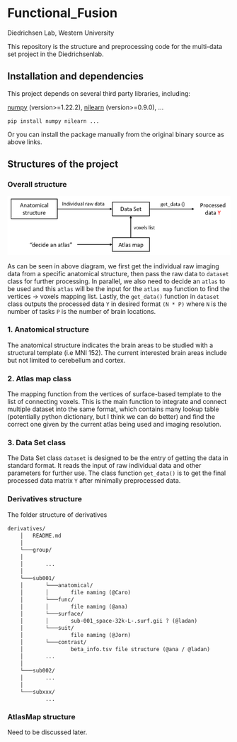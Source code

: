 Functional_Fusion
====
Diedrichsen Lab, Western University

This repository is the structure and preprocessing code for the multi-data set project in the Diedrichsenlab. 

Installation and dependencies
------
This project depends on several third party libraries, including: 

[numpy](https://numpy.org/) (version>=1.22.2), [nilearn](https://nilearn.github.io/stable/index.html) (version>=0.9.0), ...

	pip install numpy nilearn ...

Or you can install the package manually from the original binary source as above links.	

Structures of the project
------
### Overall structure
![ScreenShot](docs/structure.png)

As can be seen in above diagram, we first get the individual raw imaging data from a specific anatomical 
structure, then pass the raw data to `dataset` class for further processing. In parallel, we also need to
decide an `atlas` to be used and this `atlas` will be the input for the `atlas map` function to find
the vertices -> voxels mapping list. Lastly, the `get_data()` function in `dataset` class outputs the 
processed data `Y` in desired format `(N * P)` where `N` is the number of tasks `P` is the number of brain
locations.

### 1. Anatomical structure

The anatomical structure indicates the brain areas to be studied with a structural template (i.e MNI 152).
The current interested brain areas include but not limited to cerebellum and cortex.

### 2. Atlas map class

The mapping function from the vertices of surface-based template to the list of connecting voxels. This 
is the main function to integrate and connect multiple dataset into the same format, which contains many
lookup table (potentially python dictionary, but I think we can do better) and find the correct one 
given by the current atlas being used and imaging resolution.

### 3. Data Set class

The Data Set class `dataset` is designed to be the entry of getting the data in standard format. It 
reads the input of raw individual data and other parameters for further use. The class function 
`get_data()` is to get the final processed data matrix `Y` after minimally preprocessed data.

### Derivatives structure

The folder structure of derivatives

    derivatives/
        │   README.md
        │
        └───group/
        │       
        │       ...
        │   
        └───sub001/
        │       └───anatomical/
        │       │       file naming (@Caro)
        │       └───func/
        │       │       file naming (@ana)
        │       └───surface/
        │       │       sub-001_space-32k-L-.surf.gii ? (@ladan)
        │       └───suit/
        │               file naming (@Jorn)
        │       └───contrast/
        │               beta_info.tsv file structure (@ana / @ladan)
        │       ...
        │   
        └───sub002/
        │       ...
        │     
        └───subxxx/
                ...

### AtlasMap structure

Need to be discussed later.